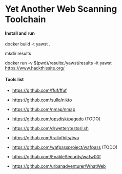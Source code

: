 # Yet Another Web Scanning Toolchain

#### Install and run
docker build -t yawst .

mkdir results

docker run -v $(pwd)/results:/yawst/results -it yawst https://www.hackthissite.org/

#### Tools list
* https://github.com/ffuf/ffuf

* https://github.com/sullo/nikto

* https://github.com/nmap/nmap

* https://github.com/opsdisk/pagodo (TODO)

* https://github.com/drwetter/testssl.sh

* https://github.com/trailofbits/twa

* https://github.com/wafpassproject/wafpass (TODO)

* https://github.com/EnableSecurity/wafw00f

* https://github.com/urbanadventurer/WhatWeb
  